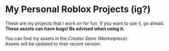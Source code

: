 # My Personal Roblox Projects (ig?)

These are my projects that I work on for fun. If you want to use it, go ahead.\
**These assets can have bugs! Be advised when using it.**

You can find my assets in the *Creator Store (Marketplace)*.\
Assets will be updated to their recent version.
